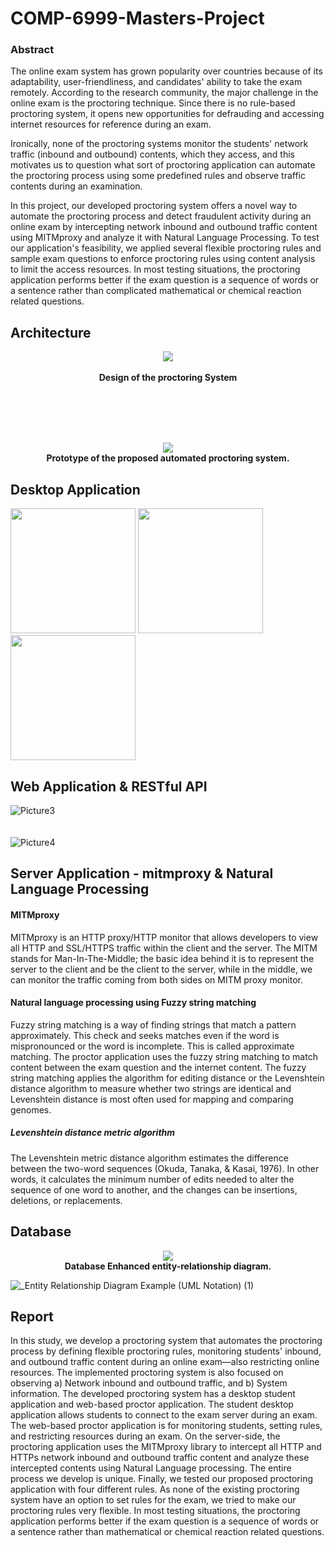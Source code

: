 # COMP-6999-Masters-Project

### Abstract
The online exam system has grown popularity over countries because of its adaptability, user-friendliness, and candidates' ability to take the exam remotely. According to the research community, the major challenge in the online exam is the proctoring technique. Since there is no rule-based proctoring system, it opens new opportunities for defrauding and accessing internet resources for reference during an exam. 

Ironically, none of the proctoring systems monitor the students' network traffic (inbound and outbound) contents, which they access, and this motivates us to question what sort of proctoring application can automate the proctoring process using some predefined rules and observe traffic contents during an examination.

In this project, our developed proctoring system offers a novel way to automate the proctoring process and detect fraudulent activity during an online exam by intercepting network inbound and outbound traffic content using MITMproxy  and analyze it with Natural Language Processing. To test our application's feasibility, we applied several flexible proctoring rules and sample exam questions to enforce proctoring rules using content analysis to limit the access resources. In most testing situations, the proctoring application performs better if the exam question is a sequence of words or a sentence rather than complicated mathematical or chemical reaction related questions. 



## Architecture

<p align="center">
  <img src="https://user-images.githubusercontent.com/13005159/95876565-c42f2900-0d4d-11eb-9c49-e1bd4f2d6e4a.png">
  <br/><br/><b>Design of the proctoring System</b><br>
</p>


<br/>
<br/>
<br/>
<br/>
<p align="center">
  <img src="https://user-images.githubusercontent.com/13005159/95876775-fa6ca880-0d4d-11eb-8d9e-8f716bfc6c0f.png">
  <br/><b>Prototype of the proposed automated proctoring system.</b><br>
</p>



## Desktop Application 

<img src="https://user-images.githubusercontent.com/13005159/95877008-415a9e00-0d4e-11eb-9205-a43d0c668042.png" width="200"/> <img src="https://user-images.githubusercontent.com/13005159/95877005-40c20780-0d4e-11eb-9d00-6339a7a6bcd9.png" width="200"/> <img src="https://user-images.githubusercontent.com/13005159/95877009-415a9e00-0d4e-11eb-9d88-91fd2c3b5a85.png" width="200"/> 

## Web Application & RESTful API

![Picture3](https://user-images.githubusercontent.com/13005159/95884326-871b6480-0d56-11eb-981e-4b1eba1e3ac2.png)
<br/>
<br/>
<br/>
![Picture4](https://user-images.githubusercontent.com/13005159/95884328-87b3fb00-0d56-11eb-8654-cbdc4dda3b73.png)

## Server Application - mitmproxy & Natural Language Processing

#### MITMproxy 
MITMproxy is an HTTP proxy/HTTP monitor that allows developers to view all HTTP and SSL/HTTPS traffic within the client and the server. The MITM stands for Man-In-The-Middle; the basic idea behind it is to represent the server to the client and be the client to the server, while in the middle, we can monitor the traffic coming from both sides on MITM proxy monitor.

#### Natural language processing using Fuzzy string matching
Fuzzy string matching is a way of finding strings that match a pattern approximately. This  check and seeks matches even if the word is mispronounced or the word is incomplete. This is  called  approximate matching. The proctor application uses the fuzzy string matching to match content between the exam question and the internet content. The fuzzy string matching applies the algorithm for editing distance or the Levenshtein distance algorithm to measure whether two strings are identical and Levenshtein distance is most often used for mapping and comparing genomes.

##### Levenshtein distance metric algorithm
The Levenshtein metric distance algorithm estimates the difference between the two-word sequences (Okuda, Tanaka, & Kasai, 1976). In other words, it calculates the minimum number of edits needed to alter the sequence of one word to another, and the changes can be insertions, deletions, or replacements.



## Database 
<p align="center">
  <img src="https://user-images.githubusercontent.com/13005159/95884421-a87c5080-0d56-11eb-8662-bcbeb47f0a12.png">
  <br/><b>Database Enhanced entity-relationship diagram.</b><br>
</p>

![_Entity Relationship Diagram Example (UML Notation) (1)]()


## Report 
In this study, we develop a proctoring system that automates the proctoring process by defining flexible proctoring rules, monitoring students' inbound, and outbound traffic content during an online exam—also restricting online resources. The implemented proctoring system is also focused on observing a) Network inbound and outbound traffic, and b) System information. The developed proctoring system has a desktop student application and web-based proctor application. The student desktop application allows students to connect to the exam server during an exam. The web-based proctor application is for monitoring students, setting rules, and restricting resources during an exam. On the server-side, the proctoring application uses the MITMproxy library to intercept all HTTP and HTTPs network inbound and outbound traffic content and analyze these intercepted contents using Natural Language processing. The entire process we develop is unique. Finally, we tested our proposed proctoring application with four different rules. As none of the existing proctoring system have an option to set rules for the exam,  we tried to make our proctoring rules very flexible. In most testing situations, the proctoring application performs better if the exam question is a sequence of words or a sentence rather than mathematical or chemical reaction related questions.